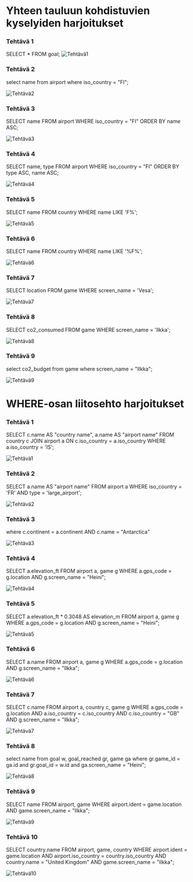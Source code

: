 # Yhteen tauluun kohdistuvien kyselyiden harjoitukset

### Tehtävä 1
SELECT * FROM goal; 
![Tehtävä1](Images/Tentti2_Tehtävä1.png)

### Tehtävä 2
select name from airport where iso_country = "FI";

![Tehtävä2](Images/Tentti2_Tehtävä2.png)

### Tehtävä 3
SELECT name FROM airport WHERE iso_country = "FI" ORDER BY name ASC;

![Tehtävä3](Images/Tentti2_Tehtävä3.png)

### Tehtävä 4
SELECT name, type FROM airport WHERE iso_country = "FI" ORDER BY type ASC, name ASC;

![Tehtävä4](Images/Tentti2_Tehtävä4.png)

### Tehtävä 5
SELECT name FROM country WHERE name LIKE 'F%';

![Tehtävä5](Images/Tentti2_Tehtävä5.png)

### Tehtävä 6
SELECT name FROM country WHERE name LIKE '%F%';

![Tehtävä6](Images/Tentti2_Tehtävä6.png)

### Tehtävä 7
SELECT location FROM game WHERE screen_name = 'Vesa';

![Tehtävä7](Images/Tentti2_Tehtävä7.png)

### Tehtävä 8
SELECT co2_consumed FROM game WHERE screen_name = 'Ilkka';

![Tehtävä8](Images/Tentti2_Tehtävä8.png)

### Tehtävä 9
select co2_budget from game where screen_name = "Ilkka";

![Tehtävä9](Images/Tentti2_Tehtävä9.png)

# WHERE-osan liitosehto harjoitukset

### Tehtävä 1
SELECT c.name AS "country name", a.name AS "airport name" FROM country c JOIN airport a ON c.iso_country = a.iso_country WHERE a.iso_country = 'IS';

![Tehtävä1](Images/Tentti3_Tehtävä1.png)

### Tehtävä 2
SELECT a.name AS "airport name" FROM airport a WHERE iso_country = 'FR' AND type = 'large_airport';

![Tehtävä2](Images/Tentti3_Tehtävä2.png)

### Tehtävä 3
where c.continent = a.continent AND c.name = "Antarctica"

![Tehtävä3](Images/Tentti3_Tehtävä3.png)

### Tehtävä 4
SELECT a.elevation_ft FROM airport a, game g WHERE a.gps_code = g.location AND g.screen_name = "Heini";

![Tehtävä4](Images/Tentti3_Tehtävä4.png)

### Tehtävä 5
SELECT a.elevation_ft * 0.3048 AS elevation_m FROM airport a, game g WHERE a.gps_code = g.location AND g.screen_name = "Heini";

![Tehtävä5](Images/Tentti3_Tehtävä5.png)

### Tehtävä 6
SELECT a.name FROM airport a, game g WHERE a.gps_code = g.location AND g.screen_name = "Ilkka";

![Tehtävä6](Images/Tentti3_Tehtävä6.png)

### Tehtävä 7
SELECT c.name FROM airport a, country c, game g WHERE a.gps_code = g.location AND a.iso_country = c.iso_country AND c.iso_country = "GB" AND g.screen_name = "Ilkka";

![Tehtävä7](Images/Tentti3_Tehtävä7.png)

### Tehtävä 8
select name from goal w, goal_reached gr, game ga where gr.game_id = ga.id and gr.goal_id = w.id and ga.screen_name = "Heini";

![Tehtävä8](Images/Tentti3_Tehtävä8.png)

### Tehtävä 9
SELECT name FROM airport, game WHERE airport.ident = game.location AND game.screen_name = "Ilkka";

![Tehtävä9](Images/Tentti3_Tehtävä9.png)

### Tehtävä 10
SELECT country.name FROM airport, game, country WHERE airport.ident = game.location AND airport.iso_country = country.iso_country AND country.name = "United Kingdom" AND game.screen_name = "Ilkka";

![Tehtävä10](Images/Tentti3_Tehtävä10.png)
